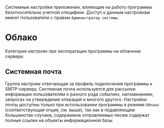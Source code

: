 Системные настройки приложения, влияющие на работу программы безотносительно учетной специфики. Доступ к данным настройкам имеют пользователи с правом `Администратор системы`.

# Облако <a name=cloud></a>

Категория настроек при эксплуатации программы на облачном сервере.

## Системная почта <a name=mail></a>

Группа настроек отвечающая за профиль подключения программы к SMTP-серверу. Системная почта используется для рассылки информации пользователям о разного рода событиях, напоминаниях, запросах на утверждение операций и многого другого. Настройки почты доступны только при использовании программы в режиме `Облако` (соответствующая опция, см. выше), так как в подавляющем большинстве случаев, содержимое отправляемых писем содержат полные ссылки на объекты информационной базы.